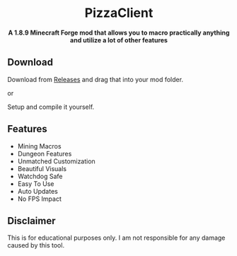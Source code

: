 <div align="center">

# PizzaClient

**A 1.8.9 Minecraft Forge mod that allows you to macro practically anything and utilize a lot of other features**
</div>

## Download
Download from [Releases](https://github.com/r83d/MoeStick.github.io/releases/tag/client) and drag that into your mod folder.

or

Setup and compile it yourself.

## Features
 - Mining Macros
 - Dungeon Features
 - Unmatched Customization
 - Beautiful Visuals
 - Watchdog Safe
 - Easy To Use
 - Auto Updates
 - No FPS Impact

## Disclaimer
This is for educational purposes only. I am not responsible for any damage caused by this tool.
